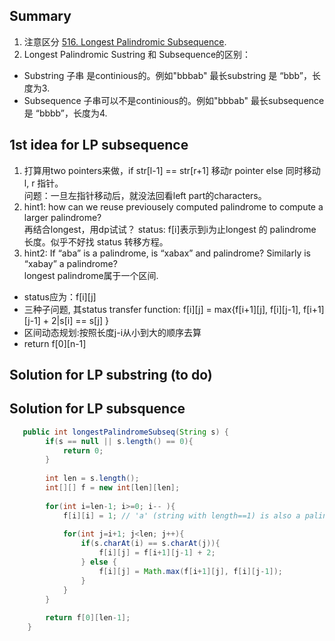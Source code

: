 
## Summary
1. 注意区分 [ 516. Longest Palindromic Subsequence](https://leetcode.com/problems/longest-palindromic-subsequence/). 
2. Longest Palindromic Sustring 和 Subsequence的区别：    
* Substring 子串    是continious的。例如"bbbab" 最长substring 是 “bbb”，长度为3.   
* Subsequence 子串可以不是continious的。例如"bbbab" 最长subsequence 是 “bbbb”，长度为4.   

## 1st idea for LP subsequence

1. 打算用two pointers来做，if str[l-1] == str[r+1] 移动r pointer else 同时移动l, r 指针。  
问题：一旦左指针移动后，就没法回看left part的characters。 
2. hint1: how can we reuse previousely computed palindrome to compute a larger palindrome?   
再结合longest，用dp试试？ status: f[i]表示到i为止longest 的 palindrome 长度。似乎不好找 status 转移方程。
3. hint2: If “aba” is a palindrome, is “xabax” and palindrome? Similarly is “xabay” a palindrome?  
longest palindrome属于一个区间.  
* status应为：f[i][j]    
* 三种子问题, 其status transfer function: f[i][j] = max{f[i+1][j], f[i][j-1], f[i+1][j-1] + 2|s[i] == s[j] }  
* 区间动态规划:按照长度j-i从小到大的顺序去算
* return f[0][n-1]

## Solution for LP substring (to do)
## Solution for LP subsquence
```java
   public int longestPalindromeSubseq(String s) {
        if(s == null || s.length() == 0){
            return 0;
        }
        
        int len = s.length(); 
        int[][] f = new int[len][len];
        
        for(int i=len-1; i>=0; i-- ){
            f[i][i] = 1; // 'a' (string with length==1) is also a palindrome
            
            for(int j=i+1; j<len; j++){
                if(s.charAt(i) == s.charAt(j)){
                    f[i][j] = f[i+1][j-1] + 2;
                } else {
                    f[i][j] = Math.max(f[i+1][j], f[i][j-1]);
                }
            }
        }
        
        return f[0][len-1];
    }
```
